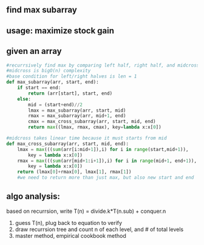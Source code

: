 ## find max subarray

## usage: maximize stock gain

## given an array

```python
#recurrsively find max by comparing left half, right half, and midcross
#midcross is bigO(n) complexity
#base condition for left/right halves is len = 1
def max_subarray(arr, start, end):
	if start == end:
		return (arr[start], start, end)
	else:
		mid = (start+end)//2
		lmax = max_subarray(arr, start, mid)
		rmax = max_subarray(arr, mid+1, end)
		cmax = max_cross_subarray(arr, start, mid, end)
		return max((lmax, rmax, cmax), key=lambda x:x[0])

#midcross takes linear time because it must starts from mid
def max_cross_subarray(arr, start, mid, end):
	lmax = max(((sum(arr[i:mid+1]),i) for i in range(start,mid+1)), 
		key = lambda x:x[0])
	rmax = max(((sum(arr[mid+1:i+1]),i) for i in range(mid+1, end+1)), 
		key = lambda x:x[0])
	return (lmax[0]+rmax[0], lmax[1], rmax[1])
	#we need to return more than just max, but also new start and end

```

## algo analysis:

based on recurrsion, write
T(n) = divide.k*T(n.sub) + conquer.n

1. guess T(n), plug back to equation to verify
2. draw recurrsion tree and count n of each level, and # of total levels
3. master method, empirical cookbook method

